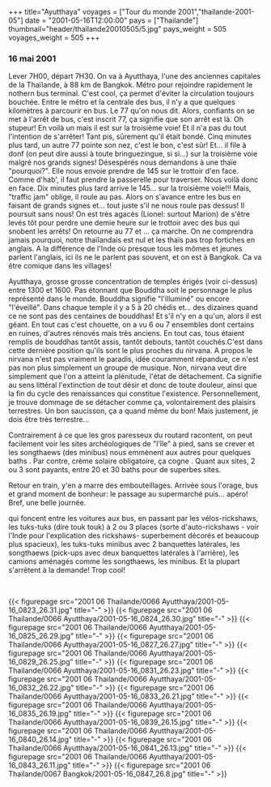 +++
title="Ayutthaya"
voyages = ["Tour du monde 2001","thailande-2001-05"]
date = "2001-05-16T12:00:00"
pays = ["Thailande"]
thumbnail="header/thailande20010505/5.jpg"
pays_weight = 505
voyages_weight = 505
+++
### 16 mai 2001

 Lever 7H00, départ 7H30. On va à Ayutthaya, l'une des anciennes capitales 
de la Thaïlande, à 88 km de Bangkok. Métro pour rejoindre rapidement le nothern 
bus terminal. C'est cool, ça permet d'éviter la circulation toujours bouchée. 
Entre le métro et la centrale des bus, il n'y a que quelques kilomètres à parcourir 
en bus. Le 77 qu'on nous dit. Alors, confiants on se met à l'arrêt de bus, c'est 
inscrit 77, ça signifie que son arrêt est là. Oh stupeur! En voilà un mais il 
est sur la troisième voie! Et il n'a pas du tout l'intention de s'arrêter! Tant 
pis, sûrement qu'il était bondé. Cinq minutes plus tard, un autre 77 pointe 
son nez, c'est le bon, c'est sûr! Et... il file à donf (on peut dire aussi à 
toute bringuezingue, si si...) sur la troisième voie malgré nos grands signes! 
Désespérés nous demandons à une thaïe "pourquoi?". Elle nous envoie prendre 
de 145 sur le trottoir d'en face. Comme d'hab', il faut prendre la passerelle 
pour traverser. Nous voilà donc en face. Dix minutes plus tard arrive le 145... 
sur la troisième voie!!! Mais, "traffic jam" oblige, il roule au pas. Alors 
on s'avance entre les bus en faisant de grands signes et... tout juste s'il 
ne nous roule pas dessus! Il poursuit sans nous! On est très agacés (Lionel: 
surtout Marion) de s'être levés tôt pour perdre une demie heure sur le trottoir 
avec des bus qui snobent les arrêts! On retourne au 77 et ... ça marche. On 
ne comprendra jamais pourquoi, notre thaïlandais est nul et les thaïs pas trop 
fortiches en anglais. A la différence de l'Inde où presque tous les mômes et 
jeunes parlent l'anglais, ici ils ne le parlent pas souvent, et on est à Bangkok. 
Ca va être comique dans les villages!

Ayutthaya, grosse grosse concentration de temples érigés (voir ci-dessus) entre 
1300 et 1600. Pas étonnant que Bouddha soit le personnage le plus représenté 
dans le monde. Bouddha signifie "l'illuminé" ou encore "l'éveillé". Dans chaque 
temple il y a 5 à 20 chédis et... des dizaines quand ce ne sont pas des centaines 
de bouddhas! Et s'il n'y en a qu'un, alors il est géant. En tout cas c'est chouette, 
on a vu 6 ou 7 ensembles dont certains en ruines, d'autres rénovés mais très 
anciens. En tout cas, tous étaient remplis de bouddhas tantôt assis, tantôt 
debouts, tantôt couchés.C'est dans cette dernière position qu'ils sont le plus 
proches du nirvana. A propos le nirvana n'est pas vraiment le paradis, idée 
couramment répandue, ce n'est pas non plus simplement un groupe de musique. 
Non, nirvana veut dire simplement que l'on a atteint la plénitude, l'état de 
détachement. Ca signifie au sens littéral l'extinction de tout désir et donc 
de toute douleur, ainsi que la fin du cycle des renaissances qui constitue l'existence. 
Personnellement, je trouve dommage de se détacher comme ça, volontairement des 
plaisirs terrestres. Un bon saucisson, ça a quand même du bon! Mais justement, 
je dois être très terrestre...

Contrairement à ce que les gros paresseux du routard racontent, on peut facilement 
voir les sites archéologiques de "l'île" à pied, sans se crever et les songthaews 
(des minibus) nous emmènent aux autres pour quelques baths . Par contre, crème 
solaire obligatoire, ça cogne . Quant aux sites, 2 ou 3 sont payants, entre 
20 et 30 baths pour de superbes sites.

Retour en train, y'en a marre des embouteillages. Arrivée sous l'orage, bus 
et grand moment de bonheur: le passage au supermarché puis... apéro! Bref, une 
belle journée.

qui foncent entre les voitures aux bus, en passant par les vélos-rickshaws, 
les tuks-tuks (dire touk touk) à 2 ou 3 places (sorte d'auto-rickshaws - voir 
l'Inde pour l'explication des rickshaws- superbement décorés et beaucoup plus 
spacieux), les tuks-tuks minibus avec 2 banquettes latérales, les songthaews 
(pick-ups avec deux banquettes latérales à l'arrière), les camions aménagés 
comme les songthaews, les minibus. Et la plupart s'arrêtent à la demande! Trop 
cool!

&nbsp;


<div id="TOTO">{{< figurepage src="2001 06 Thailande/0066 Ayutthaya/2001-05-16_0823_26.31.jpg" title="-"  >}}
{{< figurepage src="2001 06 Thailande/0066 Ayutthaya/2001-05-16_0824_26.30.jpg" title="-"  >}}
{{< figurepage src="2001 06 Thailande/0066 Ayutthaya/2001-05-16_0825_26.29.jpg" title="-"  >}}
{{< figurepage src="2001 06 Thailande/0066 Ayutthaya/2001-05-16_0827_26.27.jpg" title="-"  >}}
{{< figurepage src="2001 06 Thailande/0066 Ayutthaya/2001-05-16_0829_26.25.jpg" title="-"  >}}
{{< figurepage src="2001 06 Thailande/0066 Ayutthaya/2001-05-16_0831_26.23.jpg" title="-"  >}}
{{< figurepage src="2001 06 Thailande/0066 Ayutthaya/2001-05-16_0832_26.22.jpg" title="-"  >}}
{{< figurepage src="2001 06 Thailande/0066 Ayutthaya/2001-05-16_0833_26.21.jpg" title="-"  >}}
{{< figurepage src="2001 06 Thailande/0066 Ayutthaya/2001-05-16_0835_26.19.jpg" title="-"  >}}
{{< figurepage src="2001 06 Thailande/0066 Ayutthaya/2001-05-16_0839_26.15.jpg" title="-"  >}}
{{< figurepage src="2001 06 Thailande/0066 Ayutthaya/2001-05-16_0840_26.14.jpg" title="-"  >}}
{{< figurepage src="2001 06 Thailande/0066 Ayutthaya/2001-05-16_0841_26.13.jpg" title="-"  >}}
{{< figurepage src="2001 06 Thailande/0066 Ayutthaya/2001-05-16_0843_26.11.jpg" title="-"  >}}
{{< figurepage src="2001 06 Thailande/0067 Bangkok/2001-05-16_0847_26.8.jpg" title="-"  >}}
</DIV>

